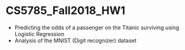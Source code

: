 # CS5785_Fall2018_HW1
- Predicting the odds of a passenger on the Titanic surviving using Logistic Regression
- Analysis of the MNIST (Digit recognizer) dataset
